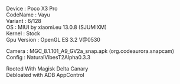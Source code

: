 Device : Poco X3 Pro<br>
CodeName : Vayu<br>
Variant : 6/128<br>
OS : MIUI by xiaomi.eu 13.0.8 (SJUMIXM)<br>
Kernel : Stock<br>
Gpu Version : OpenGL ES 3.2 V@0530<br>

Camera : MGC_8.1.101_A9_GV2a_snap.apk (org.codeaurora.snapcam)<br>
Config : NaturalVibesT2Alpha0.3.3<br>

Rooted With Magisk Delta Canary<br>
Debloated with ADB AppControl
